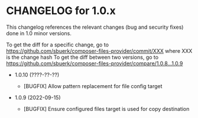 CHANGELOG for 1.0.x
===================

This changelog references the relevant changes (bug and security fixes) done
in 1.0 minor versions.

To get the diff for a specific change, go to https://github.com/sbuerk/composer-files-provider/commit/XXX where XXX is the change hash
To get the diff between two versions, go to https://github.com/sbuerk/composer-files-provider/compare/1.0.8...1.0.9

* 1.0.10 (????-??-??)

  * [BUGFIX] Allow pattern replacement for file config target

* 1.0.9 (2022-09-15)

  * [BUGFIX] Ensure configured files target is used for copy destination 